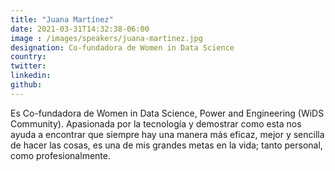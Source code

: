 ```yaml
---
title: "Juana Martínez"
date: 2021-03-31T14:32:38-06:00
image : /images/speakers/juana-martinez.jpg
designation: Co-fundadora de Women in Data Science
country: 
twitter: 
linkedin: 
github: 
---
```


Es Co-fundadora de Women in Data Science, Power and Engineering (WiDS Community). Apasionada por la tecnología y demostrar como esta nos ayuda a encontrar que siempre hay una manera más eficaz, mejor y sencilla de hacer las cosas, es una de mis grandes metas en la vida; tanto personal, como profesionalmente.
